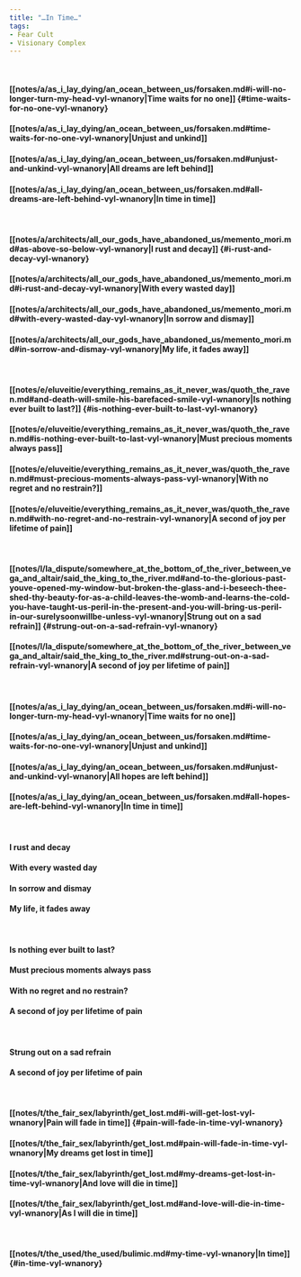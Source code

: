 ```yaml
---
title: "…In Time…"
tags:
- Fear Cult
- Visionary Complex
---
```

&nbsp;
#### [[notes/a/as_i_lay_dying/an_ocean_between_us/forsaken.md#i-will-no-longer-turn-my-head-vyl-wnanory|Time waits for no one]] {#time-waits-for-no-one-vyl-wnanory}
#### [[notes/a/as_i_lay_dying/an_ocean_between_us/forsaken.md#time-waits-for-no-one-vyl-wnanory|Unjust and unkind]]
#### [[notes/a/as_i_lay_dying/an_ocean_between_us/forsaken.md#unjust-and-unkind-vyl-wnanory|All dreams are left behind]]
#### [[notes/a/as_i_lay_dying/an_ocean_between_us/forsaken.md#all-dreams-are-left-behind-vyl-wnanory|In time  in time]]
&nbsp;
#### [[notes/a/architects/all_our_gods_have_abandoned_us/memento_mori.md#as-above-so-below-vyl-wnanory|I rust and decay]] {#i-rust-and-decay-vyl-wnanory}
#### [[notes/a/architects/all_our_gods_have_abandoned_us/memento_mori.md#i-rust-and-decay-vyl-wnanory|With every wasted day]]
#### [[notes/a/architects/all_our_gods_have_abandoned_us/memento_mori.md#with-every-wasted-day-vyl-wnanory|In sorrow and dismay]]
#### [[notes/a/architects/all_our_gods_have_abandoned_us/memento_mori.md#in-sorrow-and-dismay-vyl-wnanory|My life, it fades away]]
&nbsp;
#### [[notes/e/eluveitie/everything_remains_as_it_never_was/quoth_the_raven.md#and-death-will-smile-his-barefaced-smile-vyl-wnanory|Is nothing ever built to last?]] {#is-nothing-ever-built-to-last-vyl-wnanory}
#### [[notes/e/eluveitie/everything_remains_as_it_never_was/quoth_the_raven.md#is-nothing-ever-built-to-last-vyl-wnanory|Must precious moments always pass]]
#### [[notes/e/eluveitie/everything_remains_as_it_never_was/quoth_the_raven.md#must-precious-moments-always-pass-vyl-wnanory|With no regret and no restrain?]]
#### [[notes/e/eluveitie/everything_remains_as_it_never_was/quoth_the_raven.md#with-no-regret-and-no-restrain-vyl-wnanory|A second of joy per lifetime of pain]]
&nbsp;
#### [[notes/l/la_dispute/somewhere_at_the_bottom_of_the_river_between_vega_and_altair/said_the_king_to_the_river.md#and-to-the-glorious-past-youve-opened-my-window-but-broken-the-glass-and-i-beseech-thee-shed-thy-beauty-for-as-a-child-leaves-the-womb-and-learns-the-cold-you-have-taught-us-peril-in-the-present-and-you-will-bring-us-peril-in-our-surelysoonwillbe-unless-vyl-wnanory|Strung out on a sad refrain]] {#strung-out-on-a-sad-refrain-vyl-wnanory}
#### [[notes/l/la_dispute/somewhere_at_the_bottom_of_the_river_between_vega_and_altair/said_the_king_to_the_river.md#strung-out-on-a-sad-refrain-vyl-wnanory|A second of joy per lifetime of pain]]
&nbsp;
#### [[notes/a/as_i_lay_dying/an_ocean_between_us/forsaken.md#i-will-no-longer-turn-my-head-vyl-wnanory|Time waits for no one]]
#### [[notes/a/as_i_lay_dying/an_ocean_between_us/forsaken.md#time-waits-for-no-one-vyl-wnanory|Unjust and unkind]]
#### [[notes/a/as_i_lay_dying/an_ocean_between_us/forsaken.md#unjust-and-unkind-vyl-wnanory|All hopes are left behind]]
#### [[notes/a/as_i_lay_dying/an_ocean_between_us/forsaken.md#all-hopes-are-left-behind-vyl-wnanory|In time  in time]]
&nbsp;
#### I rust and decay
#### With every wasted day
#### In sorrow and dismay
#### My life, it fades away
&nbsp;
#### Is nothing ever built to last?
#### Must precious moments always pass
#### With no regret and no restrain?
#### A second of joy per lifetime of pain
&nbsp;
#### Strung out on a sad refrain
#### A second of joy per lifetime of pain
&nbsp;
#### [[notes/t/the_fair_sex/labyrinth/get_lost.md#i-will-get-lost-vyl-wnanory|Pain will fade in time]] {#pain-will-fade-in-time-vyl-wnanory}
#### [[notes/t/the_fair_sex/labyrinth/get_lost.md#pain-will-fade-in-time-vyl-wnanory|My dreams get lost in time]]
#### [[notes/t/the_fair_sex/labyrinth/get_lost.md#my-dreams-get-lost-in-time-vyl-wnanory|And love will die in time]]
#### [[notes/t/the_fair_sex/labyrinth/get_lost.md#and-love-will-die-in-time-vyl-wnanory|As I will die in time]]
&nbsp;
#### [[notes/t/the_used/the_used/bulimic.md#my-time-vyl-wnanory|In time]] {#in-time-vyl-wnanory}
